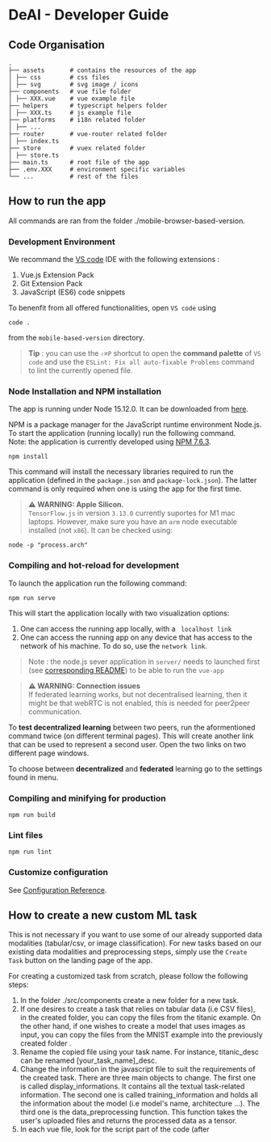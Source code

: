 # DeAI - Developer Guide

## Code Organisation

    .
    ├── assets       # contains the resources of the app
    │ ├── css        # css files
    │ ├── svg        # svg image / icons
    ├── components   # vue file folder
    │ ├── XXX.vue    # vue example file
    ├── helpers      # typescript helpers folder
    │ ├── XXX.ts     # js example file
    ├── platforms    # i18n related folder
    │ ├── ...
    ├── router       # vue-router related folder
    │ ├── index.ts
    ├── store        # vuex related folder
    │ ├── store.ts
    ├── main.ts      # root file of the app
    ├── .env.XXX     # environment specific variables
    └── ...          # rest of the files

## How to run the app

All commands are ran from the folder ./mobile-browser-based-version.

### Development Environment

We recommand the [VS code](https://code.visualstudio.com/) IDE with the following extensions :

1. Vue.js Extension Pack
2. Git Extension Pack
3. JavaScript (ES6) code snippets

To benenfit from all offered functionalities, open `VS code` using

```
code .
```

from the `mobile-based-version` directory.

> **Tip** : you can use the `⇧⌘P` shortcut to open the **command palette** of `VS code` and use the `ESLint: Fix all auto-fixable Problems` command to lint the currently opened file.

### Node Installation and NPM installation

The app is running under Node 15.12.0. It can be downloaded from [here](https://nodejs.org/en/download/releases/).

NPM is a package manager for the JavaScript runtime environment Node.js.  
To start the application (running locally) run the following command.  
Note: the application is currently developed using [NPM 7.6.3](https://www.npmjs.com/package/npm/v/7.6.3).

```
npm install
```

This command will install the necessary libraries required to run the application (defined in the `package.json` and `package-lock.json`). The latter command is only required when one is using the app for the first time.

> **⚠ WARNING: Apple Silicon.**  
> `TensorFlow.js` in version `3.13.0` currently suportes for M1 mac laptops. However, make sure you have an `arm` node executable installed (not `x86`). It can be checked using:

```
node -p "process.arch"
```

### Compiling and hot-reload for development

To launch the application run the following command:

```
npm run serve
```

This will start the application locally with two visualization options:

1. One can access the running app locally, with a ` localhost link`
2. One can access the running app on any device that has access to the network of his machine. To do so, use the `network link`.

> Note : the node.js sever application in `server/` needs to launched first (see [corresponding README](server/README.md)) to be able to run the `vue-app`

> **⚠ WARNING: Connection issues**  
> If federated learning works, but not decentralised learning, then it might be that webRTC is not enabled, this is needed for peer2peer communication.

To **test decentralized learning** between two peers, run the aformentioned command twice (on different terminal pages). This will create another link that can be used to represent a second user. Open the two links on two different page windows.

To choose between **decentralized** and **federated** learning go to the settings found in menu.

### Compiling and minifying for production

```
npm run build
```

### Lint files

```
npm run lint
```

### Customize configuration

See [Configuration Reference](https://cli.vuejs.org/config/).

## How to create a new custom ML task

This is not necessary if you want to use some of our already supported data modalities (tabular/csv, or image classification). For new tasks based on our existing data modalities and preprocessing steps, simply use the `Create Task` button on the landing page of the app.

For creating a customized task from scratch, please follow the following steps:

1. In the folder ./src/components create a new folder for a new task.
2. If one desires to create a task that relies on tabular data (i.e CSV files), in the created folder, you can copy the files from the titanic example. On the other hand, if one wishes to create a model that uses images as input, you can copy the files from the MNIST example into the previously created folder .
3. Rename the copied file using your task name. For instance, titanic_desc can be renamed [your_task_name]\_desc.
4. Change the information in the javascript file to suit the requirements of the created task. There are three main objects to change. The first one is called display_informations. It contains all the textual task-related information. The second one is called training_information and holds all the information about the model (i.e model's name, architecture ...). The third one is the data_preprocessing function. This function takes the user's uploaded files and returns the processed data as a tensor.
5. In each vue file, look for the script part of the code (after <script>) and replace the first import with the javascript associated with your task. For instance, replace import {...} from "titanic_script" with import {...} from "[your_task_name]\_script".
6. Add your task to the vue routing file in ./src/router/index.js. More instructions soon to come.

## Explanation of the current architecture of the app

### Overview of the architecture

Tasks are organized around the following files:

- vue files are used to render the task-related user interface. Users should not modify the core code of these files.
- a typescript file contains all the task-related information and methods. For instance, in this file, one can find the specific data-processing function or the textual description of the task.

### Use of TypeScript (a dialect of JavaScript)

In order to facilitate development with javascript (js) we use [typescript](https://www.typescriptlang.org/) (ts); this adds an additional layer on top of javascript that allows for a deeper integration with your editor which enables you to catch errors faster. 

If you know js then you basically already know ts, since js is a subset of ts, anything you can do on js, you can also do on ts. What's new is that ts has a stricter policy (these can be silenced, and so we can indeed run ts files as if they were js), here are some examples:

#### Function overloading

This would run perfectly on js
```js
function addNumbers(a, b) {  
    return a + b;  
}  
var sum = addNumbers(15, 25, 30);  
``` 

However in ts we get the following compile error: ``Expected 2 arguments, but got 3.  ``.

####  Equality checks

```js
const isEqual = 20 == '20'
console.log(isEqual)
``` 
In js these two are equal since it tries to cast types and see if they are equal, while convenient in a small project, this can lead to hard to find bugs in larger ones. In ts this would yield the following compile error:
```
This condition will always return 'false' since the types 'number' and 'string' have no overlap.
```

#### Type annotations

Typescript allows us to annotate the input and output of functions, this greatly simplifies using functions where  types might be ambiguous, the previous function we saw could be annotate as follows in ts:

 ```ts
function addNumbers(a: number, b: number): number {  
    return a + b;  
}  
var sum = addNumbers(15, 25);  
``` 

Since we know the output type is of type number, we can safely call ``sum.toPrecision(2)``, if we wanted to get the sum with 2 significant digits. If sum was not of type number (that dit not have a function called toPrecision or was of type any), then we would get a compile error:  ``TypeError: k.toPrecision is not a function`` . 

This brings us to our next comment, if we cast sum as type any, then we would get no compiler error:
  ```ts

var sum = 'hello DeAI' as any;
sum.toPrecision(2)  
```
 
any is a special ts type that you can use when you don't want type checking errors, this is however not desirable since this would defeat the whole purpose of using ts in the first place. 

Note that all these compile errors will also appear in your editor, this will allow you to easily find these bugs without having to first compile!


In vue files you simply need to add ts in the script tag to enable ts:
  ```vue
<script lang="ts">
</script>
```

There are of course more details, but if you know js, now you should be ready for ts! If you want to learn more this [official (5min) guide](https://www.typescriptlang.org/docs/handbook/typescript-in-5-minutes.html) is an excellent place to start.

#### Our policy

We follow the standard ts policy (which is by default flexible and not very strict) since the original code base was in js; as a consequence some files might not yet be annotated.

If you are on boarding, we strongly recommend that you annotate your functions and classes! However this is not strictly enforced, your code will run if you don't annotate it. Perhaps for a quick mock up of your code you may opt not to annotate, however when you are ready to pull request to develop we expect your functions and classes to be annotated. 

In a nutshell the following will give compile errors:

- Equality checks on objects that are not of the same type. 
- Overloading a function.
- If a variable is annotated or type inferred, using a non existing type function on it.

### Use of Vue.js

The main front-end framework used by the application is Vue.js, a widely used framework to build single-page UI (See [Reference](https://router.vuejs.org/guide/)).  
The application is built around Vue.js components. Essentially, components are defined around two parts:

1. An HTML template that states how the component should be rendered
2. A script that defines the behaviors of the components

### Component architecture of the project

Components can be organized in a parent/child relation. Meaning that one can have a parent component that holds many other child components.  
`routers` are used to define which components are displayed to the user depending on the user's inputs.

The application runs the following architecture:

- **The global component** of the app is called `App.vue`. This component implements a mini-side bar that is always displayed to the user. This mini-sidebar allows the user to directly access the available list of tasks available, and change some parameters of the page (color and night mode).
- **Information Display Components** are components that are displayed on the right side of the mini-side bar. Depending on the user's path choice, a component is displayed. The following components can be displayed:
  - **The task list component** is called `TaskList.vue`. It's the default component used to fill this space. It shows which ML tasks are open for collaborative training.
  - **Task-related Components** are components used to display the interface associated with a particular task. The UI components for an ML task come in a parent-child relation: one global component (called `[taskName]_model.vue`) is used to implement a sidebar that allows the user to navigate through the different components associated with a task. On the right side of this global component, the following components are used to create a task (and note that all of them need to be created for each task):
    - **Description of the task** under the name `[taskName]\_description.vue. It gives an overview of the task.
    - **Training of the task** under the name `[taskName]_training.vue`. Allows the users to train a model, either collaboratively using p2p communication, or alone by local training. As a side note, components are created only when they are called by the user. Meaning that until the user reaches the training page of the task, the `[taskName]_training.vue`is not created. When a user reaches for the first time the training components, the component is created, and only then the NN model is created and stored in the browser's indexdb database. The training is done in a seperated script. To start training, the function named `join_training`is called. This function preprocess the data using the task specific data pre-processing function and then train the model using the shared `train`function.

All these are served by the typescript file associated to the task.

### Training Loop

A shared function `training` is called by all components that are training a model. This function is located in the file ./helpers/training.js.  
The idea is that the training part for all tasks relies on the same ML backend, while the pre-processing of the training data is done in a custom version (at the component level) by each task.  
The training process works as follows:

1. When a user has stated that he wishes to join the training of a task, a TF.js model is initialized (for now with a standard initialization) and stored into the browser's local storage. (call to `create_model`, a function embedded into the task's training component)
2. Once the user connects their dataset, a pre-processing function is called. The pre-processing function is specifically tailored for each task and so is embedded in the task's training component under the name `data_preprocessing`. This can be either one-off preprocessing of the entire dataset, or a batch-wise pre-processing function which will then be repeatedly called during training, for each new minibatch of training data.
3. The `training` function function loads the model from the browser's local storage and updates the model by training it on the given dataset (and communicating with peers or a federated learning server). As mentioned earlier, the training function is shared by all training components.

## Communication between peers

Explanations on communication between peers will be added soon.

The decentralized training version relies on p2p communication via [peer2js](https://peerjs.com/). The federated trainind does not need `peer2js` but direclty communicates with the server.

## Some further integrations notes

### Using on mobile devices

Depending on the user's screen width, the left hand sidebar associated to task's components can disapear and be opened using the button located on the top left corner of the user's screen.
For now a template that shows how to create tasks can be found.

### Main packages used

| Name                                                  |     Keyword     | Description                                                               |
| ----------------------------------------------------- | :-------------: | :------------------------------------------------------------------------ |
| [vuex](https://vuex.vuejs.org/)                       |     `Store`     | It serves as a centralized store for all the components in an application |
| [vee-validate](https://vee-validate.logaretm.com/v4/) |     `Form`      | Form Validation for Vue.js                                                |
| [vue-toaster](https://github.com/MeForma/vue-toaster) | `Notifications` | Toast notification plugin for Vue.js                                      |
| [tippy](https://atomiks.github.io/tippyjs/)           |     `Menu`      | Pluging to build menu / side bars                                         |
| [vue-i18n](https://vue-i18n.intlify.dev/)             | `Internation.`  | Internationalization plugin for Vue.js                                    |
| [vue-router](https://router.vuejs.org/)               |    `Routing`    | Official router plugin for Vue.js                                         |
| [tfjs](https://www.tensorflow.org/js)                 |  `ML backend`   | Library for machine learning in JavaScript                                |
| [axios](https://axios-http.com/)                      | `HTTP requests` | Axios is a promise-based HTTP Client for node.js and the browser.         |
| [lodash](https://lodash.com/)                         |  `JS Helpers`   | Functional library for higher order function on list and js objects       |
| [yup](https://github.com/jquense/yup)                 |     `Form`      | Schema builder for runtime value parsing and validation (forms).          |
| [peerjs](https://peerjs.com/)                         | `Communication` | P2P communication libary for DeAI                                         |
